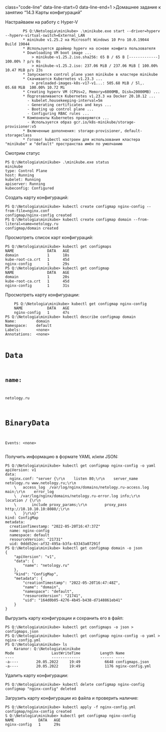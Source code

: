 class="code-line" data-line-start=0 data-line-end=1 ><a id="____143___0"></a>Домашнее задание к занятию “14.3 Карты конфигураций”</h2>
<p class="has-line-data" data-line-start="2" data-line-end="3">Настрайваем на работу с Hyper-V</p>
<pre><code>        PS Q:\Netologia\minikube&gt; .\minikube.exe start --driver=hyperv --hyperv-virtual-switch=External_LAN
        * minikube v1.25.2 на Microsoft Windows 10 Pro 10.0.19044 Build 19044
        * Используется драйвер hyperv на основе конфига пользователя
        * Downloading VM boot image ...
            &gt; minikube-v1.25.2.iso.sha256: 65 B / 65 B [-------------] 100.00% ? p/s 0s
            &gt; minikube-v1.25.2.iso: 237.06 MiB / 237.06 MiB [ 100.00% 10.47 MiB p/s 23s
        * Запускается control plane узел minikube в кластере minikube
        * Скачивается Kubernetes v1.23.3 ...
            &gt; preloaded-images-k8s-v17-v1...: 505.68 MiB / 5l,.                  05.68 MiB  100.00% 10.72 Mi
        * Creating hyperv VM (CPUs=2, Memory=6000MB, Disk=20000MB) ...
        * Подготавливается Kubernetes v1.23.3 на Docker 20.10.12 ...
          - kubelet.housekeeping-interval=5m
          - Generating certificates and keys ...
          - Booting up control plane ...
          - Configuring RBAC rules ...
        * Компоненты Kubernetes проверяются ...
          - Используется образ gcr.io/k8s-minikube/storage-provisioner:v5
        * Включенные дополнения: storage-provisioner, default-storageclass
        * Готово! kubectl настроен для использования кластера &quot;minikube&quot; и &quot;default&quot; пространства имён по умолчанию
</code></pre>
<p class="has-line-data" data-line-start="24" data-line-end="25">Смотрим статус</p>
<pre><code>PS Q:\Netologia\minikube&gt; .\minikube.exe status
minikube
type: Control Plane
host: Running
kubelet: Running
apiserver: Running
kubeconfig: Configured
</code></pre>
<p class="has-line-data" data-line-start="34" data-line-end="35">Создать карту конфигураций:</p>
<pre><code>PS Q:\Netologia\minikube&gt; kubectl create configmap nginx-config --from-file=nginx.conf
configmap/nginx-config created
PS Q:\Netologia\minikube&gt; kubectl create configmap domain --from-literal=name=netology.ru
configmap/domain created
</code></pre>
<p class="has-line-data" data-line-start="40" data-line-end="41">Просмотреть список карт конфигураций:</p>
<pre><code>PS Q:\Netologia\minikube&gt; kubectl get configmaps
NAME               DATA   AGE
domain             1      18s
kube-root-ca.crt   1      45d
nginx-config       1      29s
PS Q:\Netologia\minikube&gt; kubectl get configmap
NAME               DATA   AGE
domain             1      20s
kube-root-ca.crt   1      45d
nginx-config       1      31s
</code></pre>
<p class="has-line-data" data-line-start="52" data-line-end="53">Просмотреть карту конфигурации:</p>
<pre><code>    PS Q:\Netologia\minikube&gt; kubectl get configmap nginx-config
    NAME           DATA   AGE
    nginx-config   1      47s
PS Q:\Netologia\minikube&gt; kubectl describe configmap domain
Name:         domain
Namespace:    default
Labels:       &lt;none&gt;
Annotations:  &lt;none&gt;

Data
====
name:
----
netology.ru

BinaryData
====

Events:  &lt;none&gt;
</code></pre>
<p class="has-line-data" data-line-start="73" data-line-end="74">Получить информацию в формате YAML и/или JSON:</p>
<pre><code>PS Q:\Netologia\minikube&gt; kubectl get configmap nginx-config -o yaml
apiVersion: v1
data:
  nginx.conf: &quot;server {\r\n    listen 80;\r\n    server_name  netology.ru www.netology.ru;\r\n
    \   access_log  /var/log/nginx/domains/netology.ru-access.log  main;\r\n    error_log
    \  /var/log/nginx/domains/netology.ru-error.log info;\r\n    location / {\r\n
    \       include proxy_params;\r\n        proxy_pass http://10.10.10.10:8080/;\r\n
    \   }\r\n}&quot;
kind: ConfigMap
metadata:
  creationTimestamp: &quot;2022-05-20T16:47:37Z&quot;
  name: nginx-config
  namespace: default
  resourceVersion: &quot;21731&quot;
  uid: 0ddd52ec-af32-495a-b3fa-63343a07291f
PS Q:\Netologia\minikube&gt; kubectl get configmap domain -o json
{
    &quot;apiVersion&quot;: &quot;v1&quot;,
    &quot;data&quot;: {
        &quot;name&quot;: &quot;netology.ru&quot;
    },
    &quot;kind&quot;: &quot;ConfigMap&quot;,
    &quot;metadata&quot;: {
        &quot;creationTimestamp&quot;: &quot;2022-05-20T16:47:48Z&quot;,
        &quot;name&quot;: &quot;domain&quot;,
        &quot;namespace&quot;: &quot;default&quot;,
        &quot;resourceVersion&quot;: &quot;21741&quot;,
        &quot;uid&quot;: &quot;164d0b05-4276-4b45-b438-d7148861eb41&quot;
    }
}
</code></pre>
<p class="has-line-data" data-line-start="105" data-line-end="106">Выгрузить карту конфигурации и сохранить его в файл:</p>
<pre><code>PS Q:\Netologia\minikube&gt; kubectl get configmaps -o json &gt; configmaps.json
PS Q:\Netologia\minikube&gt; kubectl get configmap nginx-config -o yaml &gt; nginx-config.yml
PS Q:\Netologia\minikube&gt; ls
    Каталог: Q:\Netologia\minikube
Mode                 LastWriteTime         Length Name
----                 -------------         ------ ----
-a----        20.05.2022     19:49           6648 configmaps.json
-a----        20.05.2022     19:49           1176 nginx-config.yml
</code></pre>
<p class="has-line-data" data-line-start="116" data-line-end="117">Удалить карту конфигурации:</p>
<pre><code>PS Q:\Netologia\minikube&gt; kubectl delete configmap nginx-config
configmap &quot;nginx-config&quot; deleted
</code></pre>
<p class="has-line-data" data-line-start="120" data-line-end="121">Загрузить карту конфигурации из файла и проверить наличие:</p>
<pre><code>PS Q:\Netologia\minikube&gt; kubectl apply -f nginx-config.yml
configmap/nginx-config created
S Q:\Netologia\minikube&gt; kubectl get configmap nginx-config
NAME           DATA   AGE
nginx-config   1      29s</code></pre>
